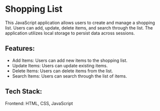 # Shopping List

This JavaScript application allows users to create and manage a shopping list. Users can add, update, delete items, and search through the list. The application utilizes local storage to persist data across sessions.

## Features:
- Add Items: Users can add new items to the shopping list.
- Update Items: Users can update existing items.
- Delete Items: Users can delete items from the list.
- Search Items: Users can search through the list of items.

## Tech Stack:
Frontend: HTML, CSS, JavaScript
